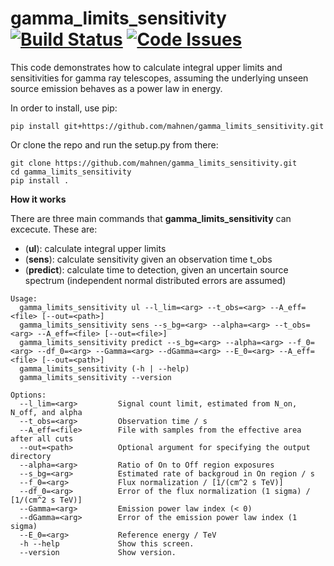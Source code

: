# gamma_limits_sensitivity [![Build Status](https://travis-ci.org/mahnen/gamma_limits_sensitivity.svg?branch=master)](https://travis-ci.org/mahnen/gamma_limits_sensitivity) [![Code Issues](https://www.quantifiedcode.com/api/v1/project/14c7f1a7c1b941ac87f49f4d3fc880c9/badge.svg)](https://www.quantifiedcode.com/app/project/14c7f1a7c1b941ac87f49f4d3fc880c9)

This code demonstrates how to calculate integral upper limits and sensitivities for gamma ray telescopes, assuming the underlying unseen source emission behaves as a power law in energy.

In order to install, use pip:

```
pip install git+https://github.com/mahnen/gamma_limits_sensitivity.git
```

Or clone the repo and run the setup.py from there:

```
git clone https://github.com/mahnen/gamma_limits_sensitivity.git
cd gamma_limits_sensitivity
pip install .
```

__How it works__

There are three main commands that **gamma_limits_sensitivity** can excecute. These are:
- (**ul**): calculate integral upper limits 
- (**sens**): calculate sensitivity given an observation time t_obs
- (**predict**): calculate time to detection, given an uncertain source spectrum (independent normal distributed errors are assumed)

[comment]: # "All three use the integral spectral exclusion zone method and the representation of integral limits in the phase space of the power law source emission. Reference: xyz Link "

```
Usage:
  gamma_limits_sensitivity ul --l_lim=<arg> --t_obs=<arg> --A_eff=<file> [--out=<path>]
  gamma_limits_sensitivity sens --s_bg=<arg> --alpha=<arg> --t_obs=<arg> --A_eff=<file> [--out=<file>]
  gamma_limits_sensitivity predict --s_bg=<arg> --alpha=<arg> --f_0=<arg> --df_0=<arg> --Gamma=<arg> --dGamma=<arg> --E_0=<arg> --A_eff=<file> [--out=<path>]
  gamma_limits_sensitivity (-h | --help)
  gamma_limits_sensitivity --version

Options:
  --l_lim=<arg>         Signal count limit, estimated from N_on, N_off, and alpha
  --t_obs=<arg>         Observation time / s
  --A_eff=<file>        File with samples from the effective area after all cuts
  --out=<path>          Optional argument for specifying the output directory
  --alpha=<arg>         Ratio of On to Off region exposures
  --s_bg=<arg>          Estimated rate of backgroud in On region / s
  --f_0=<arg>           Flux normalization / [1/(cm^2 s TeV)]
  --df_0=<arg>          Error of the flux normalization (1 sigma) / [1/(cm^2 s TeV)]
  --Gamma=<arg>         Emission power law index (< 0)
  --dGamma=<arg>        Error of the emission power law index (1 sigma)
  --E_0=<arg>           Reference energy / TeV
  -h --help             Show this screen.
  --version             Show version.
```
